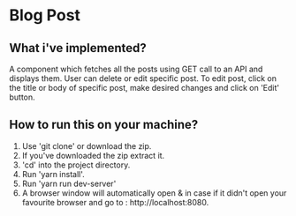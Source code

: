 <h1>Blog Post</h1>

<h2>What i've implemented?</h2>

<p>A component which fetches all the posts using GET call to an API and displays them. User can delete or edit specific post. To edit post, click on the title or body of specific post, make desired changes and click on 'Edit' button.</p>

<h2>How to run this on your machine?</h2>

<ol>
<li>Use 'git clone' or download the zip.</li>
<li>If you've downloaded the zip extract it.</li>
<li>'cd' into the project directory.</li>
<li>Run 'yarn install'.</li>
<li>Run 'yarn run dev-server'</li>
<li>A browser window will automatically open & in case if it didn't open your favourite browser and go to : http://localhost:8080.</li>
</ol>
